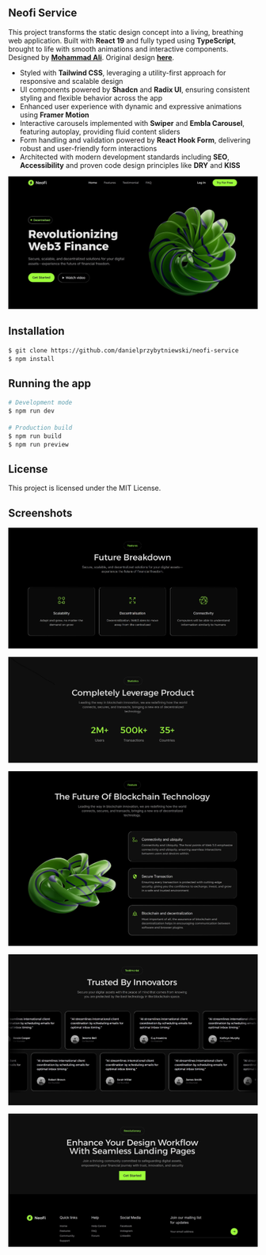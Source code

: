 ## Neofi Service

This project transforms the static design concept into a living, breathing web application. Built with **React 19** and fully typed using **TypeScript**, brought to life with smooth animations and interactive components. Designed by **[Mohammad Ali](https://www.figma.com/@maliux)**. Original design **[here](https://www.figma.com/community/file/1472437465816738365/neofi-web3-landing-page)**.

- Styled with **Tailwind CSS**, leveraging a utility-first approach for responsive and scalable design
- UI components powered by **Shadcn** and **Radix UI**, ensuring consistent styling and flexible behavior across the app
- Enhanced user experience with dynamic and expressive animations using **Framer Motion**
- Interactive carousels implemented with **Swiper** and **Embla Carousel**, featuring autoplay, providing fluid content sliders
- Form handling and validation powered by **React Hook Form**, delivering robust and user-friendly form interactions
- Architected with modern development standards including **SEO**, **Accessibility** and proven code design principles like **DRY** and **KISS**

![hero-showcase](public/docs/hero-showcase.jpg)

## Installation

```bash
$ git clone https://github.com/danielprzybytniewski/neofi-service
$ npm install
```

## Running the app

```bash
# Development mode
$ npm run dev

# Production build
$ npm run build
$ npm run preview
```

## License

This project is licensed under the MIT License.

## Screenshots

![feature-breakdown-showcase](public/docs/feature-breakdown-showcase.jpg)

![stats-showcase](public/docs/stats-showcase.jpg)

![blockchain-feature-showcase](public/docs/blockchain-feature-showcase.jpg)

![testimonials-showcase](public/docs/testimonials-showcase.jpg)

![cta-footer-showcase](public/docs/cta-footer-showcase.jpg)
